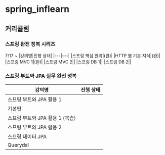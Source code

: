 # spring_inflearn
## 커리큘럼
### 스프링 완전 정복 시리즈
7/17 ~
|강의명|진행 상태|
|---|---|
|스프링 핵심 원리|(완)|
|HTTP 웹 기본 지식|(완)|
|스프링 MVC 1|(완)|
|스프링 MVC 2||
|스프링 DB 1||
|스프링 DB 2||
### 스프링 부트와 JPA 실무 완전 정복
|강의명|진행 상태|
|--|--|
|스프링 부트와 JPA 활용 1||
|기본편||
|스프링 부트와 JPA 활용 1 (복습)||
|스프링 부트와 JPA 활용 2||
|스프링 데이터 JPA||
|Querydsl||
